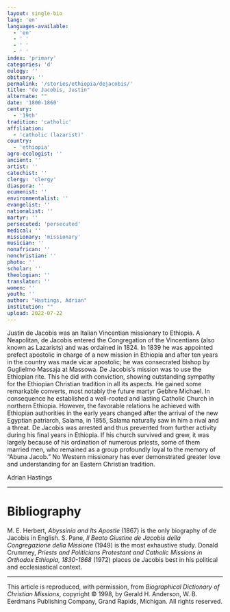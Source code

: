 ```yaml
---
layout: single-bio
lang: 'en'
languages-available:
  - 'en'
  - ' '
  - ' '
  - ' '
index: 'primary'
categories: 'd'
eulogy: ''
obituary: ''
permalink: '/stories/ethiopia/dejacobis/'
title: "de Jacobis, Justin"
alternate: ""
date: '1800-1860'
century:
  - '19th'
tradition: 'catholic'
affiliation:
  - 'catholic (lazarist)'
country:
  - 'ethiopia'
agro-ecologist: ''
ancient: ''
artist: ''
catechist: ''
clergy: 'clergy'
diaspora: ''
ecumenist: ''
environmentalist: ''
evangelist: ''
nationalist: ''
martyr: ''
persecuted: 'persecuted'
medical: ''
missionary: 'missionary'
musician: ''
nonafrican: ''
nonchristian: ''
photo: ''
scholar: ''
theologian: ''
translator: ''
women: ''
youth: ''
author: "Hastings, Adrian"
institution: ""
upload: 2022-07-22
---
```




Justin de Jacobis was an Italian Vincentian missionary to Ethiopia. A Neapolitan, de Jacobis entered the Congregation of the Vincentians (also known as Lazarists) and was ordained in 1824. In 1839 he was appointed prefect apostolic in charge of a new mission in Ethiopia and after ten years in the country was made vicar apostolic; he was consecrated bishop by Guglielmo Massaja at Massowa. De Jacobis’s mission was to use the Ethiopian rite. This he did with conviction, showing outstanding sympathy for the Ethiopian Christian tradition in all its aspects. He gained some remarkable converts, most notably the future martyr Gebhre Michael. In consequence he established a well-rooted and lasting Catholic Church in northern Ethiopia. However, the favorable relations he achieved with Ethiopian authorities in the early years changed after the arrival of the new Egyptian patriarch, Salama, in 1855, Salama naturally saw in him a rival and a threat. De Jacobis was arrested and thus prevented from further activity during his final years in Ethiopia. If his church survived and grew, it was largely because of his ordination of numerous priests, some of them married men, who remained as a group profoundly loyal to the memory of “Abuna Jacob.” No Western missionary has ever demonstrated greater love and understanding for an Eastern Christian tradition.

Adrian Hastings

---

# Bibliography

M. E. Herbert, *Abyssinia and Its Apostle* (1867) is the only biography of de Jacobis in English. S. Pane, *Il Beato Giustine de Jacobis della Congregazione della Missione* (1949) is the most exhaustive study. Donald Crummey, *Priests and Politicians Protestant and Catholic Missions in Orthodox Ethiopia, 1830-1868* (1972) places de Jacobis best in his political and ecclesiastical context.

---

This article is reproduced, with permission, from *Biographical Dictionary of Christian Missions*, copyright © 1998, by Gerald H. Anderson, W. B. Eerdmans Publishing Company, Grand Rapids, Michigan. All rights reserved.

